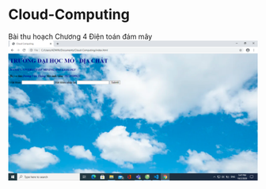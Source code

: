 # Cloud-Computing
Bài thu hoạch Chương 4 Điện toán đám mây
![alt text](screenshots/img1.png "Title")
